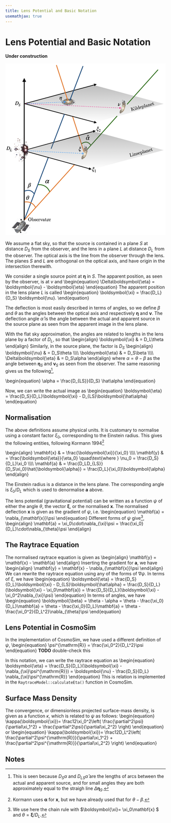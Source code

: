 ```yaml
---
title: Lens Potential and Basic Notation
usemathjax: true
---
```


# Lens Potential and Basic Notation

**Under construction**

![Geometric model as described in the text](observer.png)

We assume a flat sky, so that the source is contained in a plane $S$
at distance $D_S$ from the observer, and the lens in a plane $L$ at
distance $D_L$ from the observer.
The optical axis is the line from the observer through the lens.
The planes $S$ and $L$ are orthogonal on the optical axis, and have
origin in the intersection therewith.

We consider a single source point at $\boldsymbol{\eta}$ in $S$.
The apparent position, as seen by the observer, is at $\nu$ and
\begin{equation}
  \Delta\boldsymbol{\eta} = \boldsymbol{\nu} - \boldsymbol{\eta}
\end{equation}
The apparent position in the lens plane $L$ is called
\begin{equation}
  \boldsymbol{\xi} = \frac{D_L}{D_S} \boldsymbol{\nu}.
\end{equation}

The deflection is most easily described in terms of angles, so 
we define $\beta$ and $\theta$ as the angles between 
the optical axis and respectively 
$\boldsymbol{\eta}$ and $\boldsymbol{\nu}$.
The deflection angle $\hat\alpha$ is the angle between 
the actual and apparent source in the source plane as seen
from the apparent image in the lens plane.

With the flat sky approximation, the angles are related to
lengths  in the lens plane by a factor of $D_L$, so that
\begin{align}
   \boldsymbol{\xi} & = D_L\theta
\end{align}
Similarly, in the source plane, the factor is $D_S$
\begin{align}
   \boldsymbol{\nu} & = D_S\theta
   \\\\\\\\
   \boldsymbol{\eta} & = D_S\beta
   \\\\\\\\
   \Delta\boldsymbol{\eta} & = D_S\alpha
\end{align}
where $\alpha=\theta-\beta$ as the angle between
$\boldsymbol{\eta}_S$ and $\boldsymbol{\nu}_S$ as seen
from the observer.
The same reasoning gives us the following[^hatalpha],

\begin{equation}
  \alpha = \frac{D_{LS}}{D_S} \hat\alpha
\end{equation}

Now, we can write the actual image as
\begin{equation}
  \boldsymbol{\eta} = \frac{D_S}{D_L}\boldsymbol{\xi} - D_{LS}\boldsymbol{\hat\alpha}
\end{equation}


[^hatalpha]: 
    This is seen because $D_S\alpha$ and $D_{LS}\hat\alpha$ are the lengths 
    of arcs between the actual and apparent source, and for small
    angles they are both approximately equal to the straigh line
    $\Delta\boldsymbol{\eta}_S$.

## Normalisation

The above definitions assume physical units.  It is customary to normalise
using a constant factor $\xi_0$, corresponding to the Einstein radius.
This gives the following entities, following Kormann 1994[^kormannalpha]

\begin{align}
  \mathbf{x} & = \frac{\boldsymbol{\xi}}{\xi_0}
  \\\\\\\\
  \mathbf{y} & = \frac{\boldsymbol{\eta}}{\eta_0}
     \quad\text{where } \nu_0 = \frac{D_S}{D_L}\xi_0
  \\\\\\\\
  \mathbf{a} & = \frac{D_LD_{LS}}{D_S\xi_0}\hat{\boldsymbol{\alpha}}
   = \frac{D_L}{\xi_0}\boldsymbol{\alpha}
\end{align}

The Einstein radius is a distance in the lens plane.
The corresponding angle is $\xi_0/D_L$ which is used to denormalise
$\mathbf{a}$ above.

The lens potential (gravitational potential) can be written as a function
$\psi$ of either the angle $\theta$, the vector $\boldsymbol{\xi}$, or the
normalised $\mathbf{x}$.
The normalised deflection $\mathbf{x}$ is given as
the gradient of $\psi$, i.e.
\begin{equation}
  \mathbf{a} 
  = \nabla_{\mathbf{x}}\psi
\end{equation}
Different forms of $\psi$ give[^nabla],
\begin{align}
  \mathbf{a} 
  = \xi_0\cdot\nabla_{\xi}\psi
  = \frac{\xi_0}{D_L}\cdot\nabla_{\theta}\psi
\end{align}

[^nabla]:
    We use here the chain rule with $\boldsymbol{\xi}= \xi_0\mathbf{x} $
    and $\theta = \boldsymbol{\xi}/D_L$.

[^kormannalpha]:
    Kormann uses $\boldsymbol{\alpha}$ for $\mathbf{x}$, but we have
    already used that for $\theta-\beta$.

## The Raytrace Equation

The normalised raytrace equation is given as
\begin{align}
  \mathbf{y}  = \mathbf{x}  - \mathbf{a}
\end{align}
Inserting the gradient for $\mathbf{a}$, we have
\begin{align}
  \mathbf{y}  = \mathbf{x}  - \nabla_{\mathbf{x}}\psi
\end{align}
We can rewrite the raytrace equation using any of the forms of $\nabla\psi$.
In terms of $\xi$, we have
\begin{equation}
  \boldsymbol{\eta} 
  = \frac{D_S}{D_L}\boldsymbol{\xi} - D_{LS}\boldsymbol{\hat\alpha}
  = \frac{D_S}{D_L}(\boldsymbol{\xi} - \xi_0\mathbf{a})
  = \frac{D_S}{D_L}(\boldsymbol{\xi} - \xi_0^2\nabla_{\xi}\psi)
\end{equation}
In terms of angles, we have
\begin{equation}
  \boldsymbol{\beta} 
  = \theta - \alpha
  = \theta - \frac{\xi_0}{D_L}\mathbf{a}
  = \theta - \frac{\xi_0}{D_L}\mathbf{a}
  = \theta - \frac{\xi_0^2}{D_L^2}\nabla_{\theta}\psi
\end{equation}


## Lens Potential in CosmoSim

In the implementation of CosmoSim, we have used a different
definition of $\psi$,
\begin{equation}
  \psi^{\mathrm{R}} = \frac{\xi_0^2}{D_L^2}\psi
\end{equation}
**TODO** double-check this

In this notation, we can write the raytrace equation as
\begin{equation}
  \boldsymbol{\eta} 
  = \frac{D_S}{D_L}(\boldsymbol{\xi} - \nabla_{\xi}\psi^{\mathrm{R}})
  = \boldsymbol{\nu} - \frac{D_S}{D_L} \nabla_{\xi}\psi^{\mathrm{R}}
\end{equation}
This is relation is implemented in the `RaytraceModel::calculateEta()` 
function in CosmoSim.

## Surface Mass Density

The convergence, or dimensionless projected surface-mass density, is given
as a function $\kappa$, which is related to $\psi$ as follows:
\begin{equation}
  \kappa(\boldsymbol{\xi})= \frac12\xi_0^2\left(
     \frac{\partial^2\psi}{\partial\xi_1^2} + 
     \frac{\partial^2\psi}{\partial\xi_2^2}
     \right)
\end{equation}
or
\begin{equation}
  \kappa(\boldsymbol{\xi})= \frac12D_L^2\left(
     \frac{\partial^2\psi^{\mathrm{R}}}{\partial\xi_1^2} + 
     \frac{\partial^2\psi^{\mathrm{R}}}{\partial\xi_2^2}
     \right)
\end{equation}

## Notes
